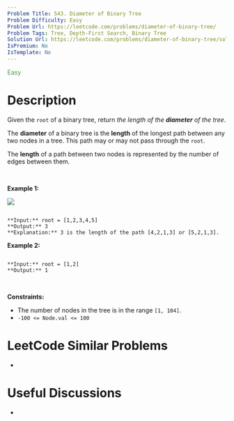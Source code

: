 ```yaml
---
Problem Title: 543. Diameter of Binary Tree
Problem Difficulty: Easy
Problem Url: https://leetcode.com/problems/diameter-of-binary-tree/
Problem Tags: Tree, Depth-First Search, Binary Tree
Solution Url: https://leetcode.com/problems/diameter-of-binary-tree/solution/
IsPremium: No
IsTemplate: No
---
```


<span style="color: rgb(67, 160, 71);">Easy</span>

# Description

Given the `root` of a binary tree, return *the length of the **diameter** of the tree*.


The **diameter** of a binary tree is the **length** of the longest path between any two nodes in a tree. This path may or may not pass through the `root`.


The **length** of a path between two nodes is represented by the number of edges between them.


 


**Example 1:**


![](https://assets.leetcode.com/uploads/2021/03/06/diamtree.jpg)

```

**Input:** root = [1,2,3,4,5]
**Output:** 3
**Explanation:** 3 is the length of the path [4,2,1,3] or [5,2,1,3].

```

**Example 2:**



```

**Input:** root = [1,2]
**Output:** 1

```

 


**Constraints:**


* The number of nodes in the tree is in the range `[1, 104]`.
* `-100 <= Node.val <= 100`




# LeetCode Similar Problems

- []()

# Useful Discussions

- []()
